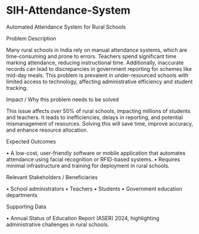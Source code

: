 # SIH-Attendance-System
Automated Attendance System for Rural Schools


Problem Description

Many rural schools in India rely on manual attendance systems, which are time-consuming and prone to errors. Teachers spend significant time marking attendance, reducing instructional time. Additionally, inaccurate records can lead to discrepancies in government reporting for schemes like mid-day meals. This problem is prevalent in under-resourced schools with limited access to technology, affecting administrative efficiency and student tracking.

Impact / Why this problem needs to be solved

This issue affects over 50% of rural schools, impacting millions of students and teachers. It leads to inefficiencies, delays in reporting, and potential mismanagement of resources. Solving this will save time, improve accuracy, and enhance resource allocation.

Expected Outcomes

• A low-cost, user-friendly software or mobile application that automates attendance using facial recognition or RFID-based systems.
• Requires minimal infrastructure and training for deployment in rural schools.

Relevant Stakeholders / Beneficiaries

• School administrators
• Teachers
• Students
• Government education departments

Supporting Data

• Annual Status of Education Report (ASER) 2024, highlighting administrative challenges in rural schools.
